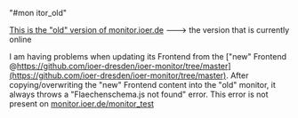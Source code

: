 "#mon itor_old" 

[This is the "old" version of monitor.ioer.de](monitor.ioer.de)
---> the version that is currently online

I am having problems when updating its Frontend from the ["new" Frontend @https://github.com/ioer-dresden/ioer-monitor/tree/master](https://github.com/ioer-dresden/ioer-monitor/tree/master).
After copying/overwriting the "new" Frontend content into the "old" monitor, it always throws a "Flaechenschema.js not found" error. 
This error is not present on [monitor.ioer.de/monitor_test](monitor.ioer.de/monitor_test)
